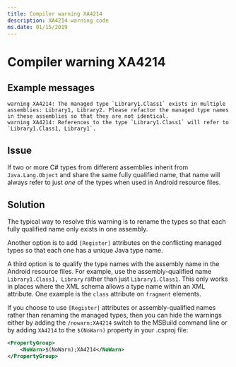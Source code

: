 ```yaml
---
title: Compiler warning XA4214
description: XA4214 warning code
ms.date: 01/15/2019
---
```

# Compiler warning XA4214

## Example messages

```
warning XA4214: The managed type `Library1.Class1` exists in multiple assemblies: Library1, Library2. Please refactor the managed type names in these assemblies so that they are not identical.
warning XA4214: References to the type `Library1.Class1` will refer to `Library1.Class1, Library1`.
```

## Issue

If two or more C# types from different assemblies inherit from
`Java.Lang.Object` and share the same fully qualified name, that name will
always refer to just *one* of the types when used in Android resource files.

## Solution

The typical way to resolve this warning is to rename the types so that each
fully qualified name only exists in one assembly.

Another option is to add `[Register]` attributes on the conflicting managed
types so that each one has a unique Java type name.

A third option is to qualify the type names with the assembly name in the
Android resource files.  For example, use the assembly-qualified name
`Library1.Class1, Library` rather than just `Library1.Class1`.  This only works
in places where the XML schema allows a type name within an XML attribute.  One
example is the `class` attribute on `fragment` elements.

If you choose to use `[Register]` attributes or assembly-qualified names rather
than renaming the managed types, then you can hide the warnings either by adding
the `/nowarn:XA4214` switch to the MSBuild command line or by adding `XA4214` to
the `$(NoWarn)` property in your .csproj file:

```xml
<PropertyGroup>
    <NoWarn>$(NoWarn);XA4214</NoWarn>
</PropertyGroup>
```
